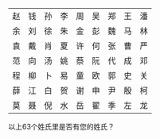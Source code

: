 |  |  |  |  |  |  |  |  |  |
| :----: | :----: | :----: | :----: | :----: | :----: | :----: | :----: | :----: |
| 赵 | 钱 | 孙 | 李 | 周 | 吴 | 郑 | 王 | 潘 |
| 余 | 刘 | 徐 | 朱 | 金 | 彭 | 魏 | 马 | 林 |
| 袁 | 戴 | 肖 | 夏 | 许 | 何 | 张 | 曹 | 严 |
| 范 | 向 | 汤 | 姚 | 蔡 | 阮 | 代 | 成 | 邓 |
| 程 | 柳 | 卜 | 易 | 童 | 欧 | 郭 | 史 | 关 |
| 薛 | 江 | 白 | 贺 | 谢 | 申 | 尹 | 殷 | 柯 |
| 莫 | 聂 | 倪 | 水 | 岳 | 翟 | 季 | 左 | 龙 |

以上63个姓氏里是否有您的姓氏？